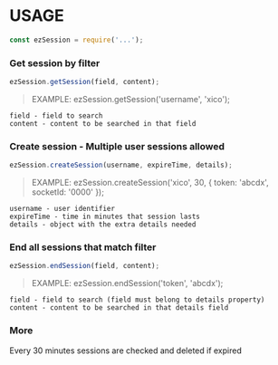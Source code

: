 # USAGE
```javascript
const ezSession = require('...');
```

### Get session by filter
```javascript
ezSession.getSession(field, content);
```
> EXAMPLE: ezSession.getSession('username', 'xico');

```
field - field to search
content - content to be searched in that field
```

### Create session - Multiple user sessions allowed
```javascript
ezSession.createSession(username, expireTime, details);
```
> EXAMPLE: ezSession.createSession('xico', 30, { token: 'abcdx', socketId: '0000' });

```
username - user identifier
expireTime - time in minutes that session lasts
details - object with the extra details needed
```

### End all sessions that match filter
```javascript
ezSession.endSession(field, content);
```
> EXAMPLE: ezSession.endSession('token', 'abcdx');

```
field - field to search (field must belong to details property)
content - content to be searched in that details field
```

### More
Every 30 minutes sessions are checked and deleted if expired
